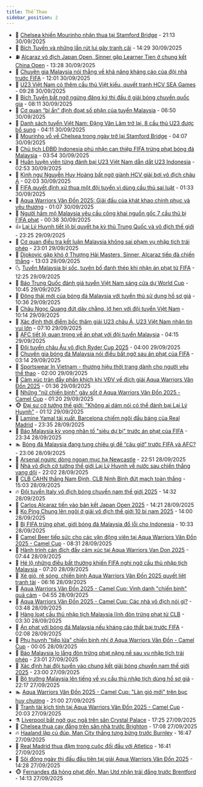 ```yaml
---
title: Thể Thao
sidebar_position: 2
---
```


<!-- dantri-the-thao:START -->
- 🎡 [Chelsea khiến Mourinho nhận thua tại Stamford Bridge](https://dantri.com.vn/the-thao/chelsea-khien-mourinho-nhan-thua-tai-stamford-bridge-20251001041309796.htm) - 21:13 30/09/2025
- 💯 [Bích Tuyền và những lần rút lui gây tranh cãi](https://dantri.com.vn/the-thao/bich-tuyen-va-nhung-lan-rut-lui-gay-tranh-cai-20250930212917856.htm) - 14:29 30/09/2025
- ⛽️ [Alcaraz vô địch Japan Open, Sinner gặp Learner Tien ở chung kết China Open](https://dantri.com.vn/the-thao/alcaraz-vo-dich-japan-open-sinner-gap-learner-tien-o-chung-ket-china-open-20250930202436656.htm) - 13:28 30/09/2025
- 💃 [Chuyên gia Malaysia nói thẳng về khả năng kháng cáo của đội nhà trước FIFA](https://dantri.com.vn/the-thao/chuyen-gia-malaysia-noi-thang-ve-kha-nang-khang-cao-cua-doi-nha-truoc-fifa-20250930184124322.htm) - 12:01 30/09/2025
- 🌈 [U23 Việt Nam có thêm cầu thủ Việt kiều, quyết tranh HCV SEA Games](https://dantri.com.vn/the-thao/u23-viet-nam-co-them-cau-thu-viet-kieu-quyet-tranh-hcv-sea-games-20250930162515546.htm) - 09:28 30/09/2025
- 🦅 [Bích Tuyền bất ngờ ngừng đăng ký thi đấu ở giải bóng chuyền quốc gia](https://dantri.com.vn/the-thao/bich-tuyen-bat-ngo-ngung-dang-ky-thi-dau-o-giai-bong-chuyen-quoc-gia-20250930151127938.htm) - 08:11 30/09/2025
- 🌝 [Cơ quan “bí ẩn” định đoạt số phận của tuyển Malaysia](https://dantri.com.vn/the-thao/co-quan-bi-an-dinh-doat-so-phan-cua-tuyen-malaysia-20250930115052478.htm) - 06:50 30/09/2025
- 🚀 [Danh sách tuyển Việt Nam: Đặng Văn Lâm trở lại, 8 cầu thủ U23 được bổ sung](https://dantri.com.vn/the-thao/danh-sach-tuyen-viet-nam-dang-van-lam-tro-lai-8-cau-thu-u23-duoc-bo-sung-20250930110859326.htm) - 04:11 30/09/2025
- 🎉 [Mourinho vỗ về Chelsea trong ngày trở lại Stamford Bridge](https://dantri.com.vn/the-thao/mourinho-vo-ve-chelsea-trong-ngay-tro-lai-stamford-bridge-20250930110640162.htm) - 04:07 30/09/2025
- 📝 [Chủ tịch LĐBĐ Indonesia phủ nhận can thiệp FIFA trừng phạt bóng đá Malaysia](https://dantri.com.vn/the-thao/chu-tich-ldbd-indonesia-phu-nhan-can-thiep-fifa-trung-phat-bong-da-malaysia-20250930103258670.htm) - 03:54 30/09/2025
- 🦄 [Huấn luyện viên từng đánh bại U23 Việt Nam dẫn dắt U23 Indonesia](https://dantri.com.vn/the-thao/huan-luyen-vien-tung-danh-bai-u23-viet-nam-dan-dat-u23-indonesia-20250930094033507.htm) - 02:53 30/09/2025
- 🎉 [Kình ngư Nguyễn Huy Hoàng bất ngờ giành HCV giải bơi vô địch châu Á](https://dantri.com.vn/the-thao/kinh-ngu-nguyen-huy-hoang-bat-ngo-gianh-hcv-giai-boi-vo-dich-chau-a-20250930085827798.htm) - 02:03 30/09/2025
- 💼 [FIFA quyết định xử thua một đội tuyển vì dùng cầu thủ sai luật](https://dantri.com.vn/the-thao/fifa-quyet-dinh-xu-thua-mot-doi-tuyen-vi-dung-cau-thu-sai-luat-20250930083303412.htm) - 01:33 30/09/2025
- 🤡 [Aqua Warriors Vân Đồn 2025: Giải đấu của khát khao chinh phục và yêu thương](https://dantri.com.vn/the-thao/aqua-warriors-van-don-2025-giai-dau-cua-khat-khao-chinh-phuc-va-yeu-thuong-20250930080738005.htm) - 01:07 30/09/2025
- 🦆 [Người hâm mộ Malaysia yêu cầu công khai nguồn gốc 7 cầu thủ bị FIFA phạt](https://dantri.com.vn/the-thao/nguoi-ham-mo-malaysia-yeu-cau-cong-khai-nguon-goc-7-cau-thu-bi-fifa-phat-20250930073750249.htm) - 00:38 30/09/2025
- 👍 [Lại Lý Huynh tiết lộ bí quyết hạ kỳ thủ Trung Quốc và vô địch thế giới](https://dantri.com.vn/the-thao/lai-ly-huynh-tiet-lo-bi-quyet-ha-ky-thu-trung-quoc-va-vo-dich-the-gioi-20250930021024550.htm) - 23:25 29/09/2025
- 💼 [Cơ quan điều tra kết luận Malaysia không sai phạm vụ nhập tịch trái phép](https://dantri.com.vn/the-thao/co-quan-dieu-tra-ket-luan-malaysia-khong-sai-pham-vu-nhap-tich-trai-phep-20250929201131405.htm) - 23:01 29/09/2025
- 🦒 [Djokovic gặp khó ở Thượng Hải Masters, Sinner, Alcaraz tiếp đà chiến thắng](https://dantri.com.vn/the-thao/djokovic-gap-kho-o-thuong-hai-masters-sinner-alcaraz-tiep-da-chien-thang-20250929181847636.htm) - 13:03 29/09/2025
- 🌜 [Tuyển Malaysia bị sốc, tuyên bố đanh thép khi nhận án phạt từ FIFA](https://dantri.com.vn/the-thao/tuyen-malaysia-bi-soc-tuyen-bo-danh-thep-khi-nhan-an-phat-tu-fifa-20250929192345808.htm) - 12:25 29/09/2025
- 🦆 [Báo Trung Quốc đánh giá tuyển Việt Nam sáng cửa dự World Cup](https://dantri.com.vn/the-thao/bao-trung-quoc-danh-gia-tuyen-viet-nam-sang-cua-du-world-cup-20250929171459727.htm) - 10:45 29/09/2025
- 💪 [Động thái mới của bóng đá Malaysia với tuyển thủ sử dụng hồ sơ giả](https://dantri.com.vn/the-thao/dong-thai-moi-cua-bong-da-malaysia-voi-tuyen-thu-su-dung-ho-so-gia-20250929163831240.htm) - 10:36 29/09/2025
- 🧠 [Châu Ngọc Quang đứt dây chằng, lỡ hẹn với đội tuyển Việt Nam](https://dantri.com.vn/the-thao/chau-ngoc-quang-dut-day-chang-lo-hen-voi-doi-tuyen-viet-nam-20250929172936447.htm) - 10:14 29/09/2025
- 🦄 [Xác định thời điểm bốc thăm giải U23 châu Á, U23 Việt Nam nhận tin vui lớn](https://dantri.com.vn/the-thao/xac-dinh-thoi-diem-boc-tham-giai-u23-chau-a-u23-viet-nam-nhan-tin-vui-lon-20250929140913390.htm) - 07:10 29/09/2025
- 🥸 [AFC tiết lộ quan trọng về án phạt với đội tuyển Malaysia](https://dantri.com.vn/the-thao/afc-tiet-lo-quan-trong-ve-an-phat-voi-doi-tuyen-malaysia-20250929105009683.htm) - 04:15 29/09/2025
- 🤠 [Đội tuyển châu Âu vô địch Ryder Cup 2025](https://dantri.com.vn/the-thao/doi-tuyen-chau-au-vo-dich-ryder-cup-2025-20250929123150083.htm) - 04:00 29/09/2025
- 👺 [Chuyên gia bóng đá Malaysia nói điều bất ngờ sau án phạt của FIFA](https://dantri.com.vn/the-thao/chuyen-gia-bong-da-malaysia-noi-dieu-bat-ngo-sau-an-phat-cua-fifa-20250929092208638.htm) - 03:14 29/09/2025
- 📝 [Sportswear In Vietnam - thương hiệu thời trang dành cho người yêu thể thao](https://dantri.com.vn/the-thao/sportswear-in-vietnam-thuong-hieu-thoi-trang-danh-cho-nguoi-yeu-the-thao-20250924142021452.htm) - 02:00 29/09/2025
- 🦆 [Cảm xúc tràn đầy phấn khích khi VĐV về đích giải Aqua Warriors Vân Đồn 2025](https://dantri.com.vn/the-thao/cam-xuc-tran-day-phan-khich-khi-vdv-ve-dich-giai-aqua-warriors-van-don-2025-20250929083522538.htm) - 01:36 29/09/2025
- 🥳 [Những &quot;nữ chiến binh&quot; gây sốt ở Aqua Warriors Vân Đồn 2025 - Camel Cup](https://dantri.com.vn/the-thao/nhung-nu-chien-binh-gay-sot-o-aqua-warriors-van-don-2025-camel-cup-20250928234015932.htm) - 01:20 29/09/2025
- 🐵 [Đại sư cờ tướng thế giới: &quot;Không ai dám nói có thể đánh bại Lại Lý Huynh&quot;](https://dantri.com.vn/the-thao/dai-su-co-tuong-the-gioi-khong-ai-dam-noi-co-the-danh-bai-lai-ly-huynh-20250929091903601.htm) - 01:12 29/09/2025
- 🤩 [Lamine Yamal tái xuất, Barcelona chiếm ngôi đầu bảng của Real Madrid](https://dantri.com.vn/the-thao/lamine-yamal-tai-xuat-barcelona-chiem-ngoi-dau-bang-cua-real-madrid-20250929063156371.htm) - 23:35 28/09/2025
- 🤠 [Báo Malaysia kỳ vọng nhân tố &quot;siêu dự bị&quot; trước án phạt của FIFA](https://dantri.com.vn/the-thao/bao-malaysia-ky-vong-nhan-to-sieu-du-bi-truoc-an-phat-cua-fifa-20250929063053775.htm) - 23:34 28/09/2025
- 🏊 [Bóng đá Malaysia đang tung chiêu gì để “câu giờ” trước FIFA và AFC?](https://dantri.com.vn/the-thao/bong-da-malaysia-dang-tung-chieu-gi-de-cau-gio-truoc-fifa-va-afc-20250929013248821.htm) - 23:06 28/09/2025
- 🗽 [Arsenal ngược dòng ngoạn mục hạ Newcastle](https://dantri.com.vn/the-thao/arsenal-nguoc-dong-ngoan-muc-ha-newcastle-20250929054933887.htm) - 22:51 28/09/2025
- 🚀 [Nhà vô địch cờ tướng thế giới Lại Lý Huynh về nước sau chiến thắng vang dội](https://dantri.com.vn/the-thao/nha-vo-dich-co-tuong-the-gioi-lai-ly-huynh-ve-nuoc-sau-chien-thang-vang-doi-20250929020222145.htm) - 22:02 28/09/2025
- 🎉 [CLB CAHN thắng Nam Định, CLB Ninh Bình đứt mạch toàn thắng](https://dantri.com.vn/the-thao/clb-cahn-thang-nam-dinh-clb-ninh-binh-dut-mach-toan-thang-20250928215614325.htm) - 15:03 28/09/2025
- 🔥 [Đội tuyển Italy vô địch bóng chuyền nam thế giới 2025](https://dantri.com.vn/the-thao/doi-tuyen-italy-vo-dich-bong-chuyen-nam-the-gioi-2025-20250928210329810.htm) - 14:32 28/09/2025
- 🎉 [Carlos Alcaraz tiến vào bán kết Japan Open 2025](https://dantri.com.vn/the-thao/carlos-alcaraz-tien-vao-ban-ket-japan-open-2025-20250928221208332.htm) - 14:21 28/09/2025
- 🎡 [Ko Ping Chung lên ngôi ở giải vô địch thế giới 10 bi nam 2025](https://dantri.com.vn/the-thao/ko-ping-chung-len-ngoi-o-giai-vo-dich-the-gioi-10-bi-nam-2025-20250928212545831.htm) - 14:00 28/09/2025
- 🐻 [Bị FIFA trừng phạt, giới bóng đá Malaysia đổ lỗi cho Indonesia](https://dantri.com.vn/the-thao/bi-fifa-trung-phat-gioi-bong-da-malaysia-do-loi-cho-indonesia-20250928162039919.htm) - 10:33 28/09/2025
- 🌊 [Camel Beer tiếp sức cho các vận động viên tại Aqua Warriors Vân Đồn 2025 - Camel Cup](https://dantri.com.vn/the-thao/camel-beer-tiep-suc-cho-cac-van-dong-vien-tai-aqua-warriors-van-don-2025-camel-cup-20250928152241566.htm) - 08:31 28/09/2025
- 💃 [Hành trình cán đích đầy cảm xúc tại Aqua Warriors Van Don 2025](https://dantri.com.vn/the-thao/hanh-trinh-can-dich-day-cam-xuc-tai-aqua-warriors-van-don-2025-20250928124828403.htm) - 07:44 28/09/2025
- 🤔 [Hé lộ những điều bất thường khiến FIFA nghi ngờ cầu thủ nhập tịch Malaysia](https://dantri.com.vn/the-thao/he-lo-nhung-dieu-bat-thuong-khien-fifa-nghi-ngo-cau-thu-nhap-tich-malaysia-20250928140501362.htm) - 07:20 28/09/2025
- 🤭 [Xé gió, rẽ sóng, chiến binh Aqua Warriors Vân Đồn 2025 quyết liệt tranh tài](https://dantri.com.vn/the-thao/xe-gio-re-song-chien-binh-aqua-warriors-van-don-2025-quyet-liet-tranh-tai-20250928121403049.htm) - 06:16 28/09/2025
- 👹 [Aqua Warriors Vân Đồn 2025 - Camel Cup: Vinh danh &quot;chiến binh&quot; quả cảm](https://dantri.com.vn/the-thao/aqua-warriors-van-don-2025-camel-cup-vinh-danh-chien-binh-qua-cam-20250928114629262.htm) - 04:55 28/09/2025
- 🗽 [Aqua Warriors Vân Đồn 2025 - Camel Cup: Các nhà vô địch nói gì?](https://dantri.com.vn/the-thao/aqua-warriors-van-don-2025-camel-cup-cac-nha-vo-dich-noi-gi-20250928103401538.htm) - 03:48 28/09/2025
- 🥳 [Hàng loạt cầu thủ nhập tịch Malaysia lĩnh đòn trừng phạt từ CLB](https://dantri.com.vn/the-thao/hang-loat-cau-thu-nhap-tich-malaysia-linh-don-trung-phat-tu-clb-20250928001010839.htm) - 03:30 28/09/2025
- 💃 [Án phạt với bóng đá Malaysia nếu kháng cáo thất bại trước FIFA](https://dantri.com.vn/the-thao/an-phat-voi-bong-da-malaysia-neu-khang-cao-that-bai-truoc-fifa-20250927231240903.htm) - 02:08 28/09/2025
- 🧰 [Phụ huynh &quot;tiếp lửa&quot; chiến binh nhí ở Aqua Warriors Vân Đồn - Camel Cup](https://dantri.com.vn/the-thao/phu-huynh-tiep-lua-chien-binh-nhi-o-aqua-warriors-van-don-camel-cup-20250928004845847.htm) - 00:05 28/09/2025
- 💪 [Báo Malaysia lo lắng đòn trừng phạt nặng nề sau vụ nhập tịch trái phép](https://dantri.com.vn/the-thao/bao-malaysia-lo-lang-don-trung-phat-nang-ne-sau-vu-nhap-tich-trai-phep-20250927234817093.htm) - 23:01 27/09/2025
- 🚀 [Xác định hai đội tuyển vào chung kết giải bóng chuyền nam thế giới 2025](https://dantri.com.vn/the-thao/xac-dinh-hai-doi-tuyen-vao-chung-ket-giai-bong-chuyen-nam-the-gioi-2025-20250927221203456.htm) - 23:00 27/09/2025
- 🤠 [Bộ trưởng Malaysia lên tiếng về vụ cầu thủ nhập tịch dùng hồ sơ giả](https://dantri.com.vn/the-thao/bo-truong-malaysia-len-tieng-ve-vu-cau-thu-nhap-tich-dung-ho-so-gia-20250927195006429.htm) - 22:17 27/09/2025
- 🏊 [Aqua Warriors Vân Đồn 2025 - Camel Cup: &quot;Làn gió mới&quot; trên bục huy chương](https://dantri.com.vn/the-thao/aqua-warriors-van-don-2025-camel-cup-lan-gio-moi-tren-buc-huy-chuong-20250928004929300.htm) - 21:00 27/09/2025
- 🦄 [Tranh tài kịch tính tại Aqua Warriors Vân Đồn 2025 - Camel Cup](https://dantri.com.vn/the-thao/tranh-tai-kich-tinh-tai-aqua-warriors-van-don-2025-camel-cup-20250928030248867.htm) - 20:03 27/09/2025
- ⚗️ [Liverpool bất ngờ gục ngã trên sân Crystal Palace](https://dantri.com.vn/the-thao/liverpool-bat-ngo-guc-nga-tren-san-crystal-palace-20250928001334978.htm) - 17:25 27/09/2025
- 🥷 [Chelsea thua cay đắng trên sân nhà trước Brighton](https://dantri.com.vn/the-thao/chelsea-thua-cay-dang-tren-san-nha-truoc-brighton-20250928000808814.htm) - 17:08 27/09/2025
- 🔥 [Haaland lập cú đúp, Man City thắng tưng bừng trước Burnley](https://dantri.com.vn/the-thao/haaland-lap-cu-dup-man-city-thang-tung-bung-truoc-burnley-20250927234538707.htm) - 16:47 27/09/2025
- 🦅 [Real Madrid thua đậm trong cuộc đối đầu với Atletico](https://dantri.com.vn/the-thao/real-madrid-thua-dam-trong-cuoc-doi-dau-voi-atletico-20250927234114274.htm) - 16:41 27/09/2025
- 🌝 [Sôi động ngày thi đấu đầu tiên tại giải Aqua Warriors Vân Đồn 2025](https://dantri.com.vn/the-thao/soi-dong-ngay-thi-dau-dau-tien-tai-giai-aqua-warriors-van-don-2025-20250927185209204.htm) - 14:28 27/09/2025
- 🐵 [Fernandes đá hỏng phạt đền, Man Utd nhận trái đắng trước Brentford](https://dantri.com.vn/the-thao/fernandes-da-hong-phat-den-man-utd-nhan-trai-dang-truoc-brentford-20250927211312047.htm) - 14:13 27/09/2025<!-- dantri-the-thao:END -->
